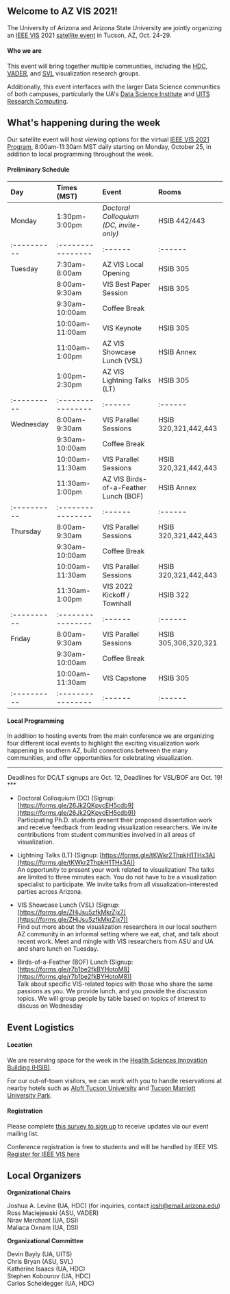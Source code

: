 ---
---

## Welcome to AZ VIS 2021!

The University of Arizona and Arizona State University are jointly organizing an [IEEE VIS](http://ieeevis.org/) 2021 [satellite event](http://ieeevis.org/year/2021/info/call-participation/satellite) in Tucson, AZ, Oct. 24-29. 

#### Who we are

This event will bring together multiple communities, including the [HDC](http://hdc.cs.arizona.edu/), [VADER](http://vader.lab.asu.edu/), and [SVL](https://chrisbryan.github.io/research/) visualization research groups. 

Additionally, this event interfaces with the larger Data Science communities
of both campuses, particularly the UA's [Data Science Institute](https://datascience.arizona.edu/) and [UITS Research Computing](https://it.arizona.edu/research).


## What's happening during the week

Our satellite event will host viewing options for the virtual [IEEE VIS 2021 Program](http://ieeevis.org/year/2021/info/week-at-a-glance), 8:00am-11:30am MST daily starting on Monday, October 25, in addition to local programming throughout the week.


#### Preliminary Schedule


| Day       | Times (MST)     | Event | Rooms |
|:----------|:----------------|:------|:------|
| Monday    | 1:30pm-3:00pm   | *Doctoral Colloquium (DC, invite-only)* | HSIB 442/443 |
|:----------|:----------------|:------|:------|
| Tuesday   | 7:30am-8:00am   | AZ VIS Local Opening          | HSIB 305 |
|           | 8:00am-9:30am   | VIS Best Paper Session        | HSIB 305 |
|           | 9:30am-10:00am  | Coffee Break                  | |
|           | 10:00am-11:00am | VIS Keynote                   | HSIB 305 |
|           | 11:00am-1:00pm  | AZ VIS Showcase Lunch (VSL)   | HSIB Annex |
|           | 1:00pm-2:30pm   | AZ VIS Lightning Talks (LT)   | HSIB 305 |
|:----------|:----------------|:------|:------|
| Wednesday | 8:00am-9:30am   | VIS Parallel Sessions         | HSIB 320,321,442,443 |
|           | 9:30am-10:00am  | Coffee Break                  | |
|           | 10:00am-11:30am | VIS Parallel Sessions         | HSIB 320,321,442,443 |
|           | 11:30am-1:00pm  | AZ VIS Birds-of-a-Feather Lunch (BOF) | HSIB Annex |
|:----------|:----------------|:------|:------|
| Thursday  | 8:00am-9:30am   | VIS Parallel Sessions         | HSIB 320,321,442,443 |
|           | 9:30am-10:00am  | Coffee Break                  | |
|           | 10:00am-11:30am | VIS Parallel Sessions         | HSIB 320,321,442,443 |
|           | 11:30am-1:00pm  | VIS 2022 Kickoff / Townhall   | HSIB 322 |
|:----------|:----------------|:------|:------|
| Friday    | 8:00am-9:30am   | VIS Parallel Sessions         | HSIB 305,306,320,321 |
|           | 9:30am-10:00am  | Coffee Break                  | |
|           | 10:00am-11:30am | VIS Capstone                  | HSIB 305 |
|:----------|:----------------|:------|:------|



#### Local Programming

In addition to hosting events from the main conference we are organizing four different local events to highlight the exciting visualization work happening in southern AZ, build connections between the many communities, and offer opportunities for celebrating visualization.

*** 
<center>Deadlines for DC/LT signups are Oct. 12, Deadlines for VSL/BOF are Oct. 19!</center>
***


* Doctoral Colloquium (DC) (Signup: [https://forms.gle/26Jk2QKpycEH5cdb9](https://forms.gle/26Jk2QKpycEH5cdb9))  
Participating Ph.D. students present their proposed dissertation work and receive feedback from leading visualization researchers. We invite contributions from student communities involved in all areas of visualization.  

* Lightning Talks (LT) (Signup: [https://forms.gle/tKWkr2ThpkH1THx3A](https://forms.gle/tKWkr2ThpkH1THx3A))  
An opportunity to present your work related to visualization! The talks are limited to three minutes each. You do not have to be a visualization specialist to participate. We invite talks from all visualization-interested parties across Arizona.  

* VIS Showcase Lunch (VSL) (Signup: [https://forms.gle/ZHjJsu5zfkMkrZjx7](https://forms.gle/ZHjJsu5zfkMkrZjx7))  
Find out more about the visualization researchers in our local southern AZ community in an informal setting where we eat, chat, and talk about recent work.  Meet and mingle with VIS researchers from ASU and UA and share lunch on Tuesday.

* Birds-of-a-Feather (BOF) Lunch (Signup: [https://forms.gle/r7b1be2fkBYHotoM8](https://forms.gle/r7b1be2fkBYHotoM8))  
Talk about specific VIS-related topics with those who share the same passions as you.  We provide lunch, and you provide the discussion topics.  We will group people by table based on topics of interest to discuss on Wednesday




## Event Logistics 

#### Location 

We are reserving space for the week in the [Health Sciences Innovation Building (HSIB)](https://uahs.arizona.edu/scheduling/tucson-hsib).

For our out-of-town visitors, we can work with you to handle reservations at nearby hotels such as [Aloft Tucson University](https://www.marriott.com/hotels/travel/tusal-aloft-tucson-university/) and [Tucson Marriott University Park](https://www.marriott.com/hotels/travel/tusmp-tucson-marriott-university-park/).


#### Registration

Please complete [this survey to sign up](https://forms.gle/AYqFW2EbrF9LMe7j6) to receive updates via our event mailing list.

Conference registration is free to students and will be handled by IEEE VIS.  [Register for IEEE VIS here](http://ieeevis.org/year/2021/info/registration/conference-registration)



## Local Organizers

**Organizational Chairs**

Joshua A. Levine (UA, HDC) (for inquiries, contact [josh@email.arizona.edu](mailto:josh@email.arizona.edu)) \
Ross Maciejewski (ASU, VADER) \
Nirav Merchant (UA, DSI) \
Maliaca Oxnam (UA, DSI) 

**Organizational Committee**

Devin Bayly (UA, UITS) \
Chris Bryan (ASU, SVL) \
Katherine Isaacs (UA, HDC) \
Stephen Kobourov (UA, HDC) \
Carlos Scheidegger (UA, HDC)
